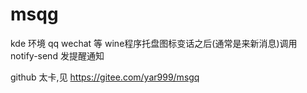# msqg
kde 环境 qq wechat 等 wine程序托盘图标变话之后(通常是来新消息)调用  notify-send 发提醒通知

github 太卡,见 https://gitee.com/yar999/msgq

